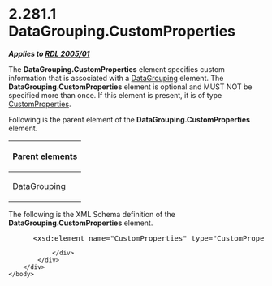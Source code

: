 <html dir="LTR" xmlns:mshelp="http://msdn.microsoft.com/mshelp" xmlns:ddue="http://ddue.schemas.microsoft.com/authoring/2003/5" xmlns:xlink="http://www.w3.org/1999/xlink" xmlns:tool="http://www.microsoft.com/tooltip">
    <head>
        <meta http-equiv="Content-Type" content="text/html; CHARSET=utf-8"></meta>
        <meta name="save" content="history"></meta>
        <title>2.281.1 DataGrouping.CustomProperties</title>
        <xml>
            <mshelp:toctitle title="2.281.1 DataGrouping.CustomProperties"></mshelp:toctitle>
            <mshelp:rltitle title="[MS-RDL]: DataGrouping.CustomProperties"></mshelp:rltitle>
            <mshelp:keyword index="A" term="2349904d-8f30-456c-a694-01ae95677678"></mshelp:keyword>
            <mshelp:attr name="DCSext.ContentType" value="open specification"></mshelp:attr>
            <mshelp:attr name="AssetID" value="2349904d-8f30-456c-a694-01ae95677678"></mshelp:attr>
            <mshelp:attr name="TopicType" value="kbRef"></mshelp:attr>
            <mshelp:attr name="DCSext.Title" value="[MS-RDL]: DataGrouping.CustomProperties" />
        </xml>
    </head>
    <body>
        <div id="header">
            <h1 class="heading">2.281.1 DataGrouping.CustomProperties</h1>
        </div>
        <div id="mainSection">
            <div id="mainBody">
                <div id="allHistory" class="saveHistory"></div>
                <div id="sectionSection0" class="section" name="collapseableSection">
                    

<p><b><i>Applies to </i></b><a href="3ebe2912-4958-4832-b391-cad1f5e13338.htm"><b><i>RDL 2005/01</i></b></a></p>

<p>The <b>DataGrouping.CustomProperties</b> element specifies
custom information that is associated with a <a href="824fc1fa-9258-4ee2-80a0-db64f7200b13.htm">DataGrouping</a> element. The <b>DataGrouping.CustomProperties</b>
element is optional and MUST NOT be specified more than once. If this element
is present, it is of type <a href="93994776-7d8e-4cf2-932f-9c085f3deaf8.htm">CustomProperties</a>.</p>

<p>Following is the parent element of the <b>DataGrouping.CustomProperties</b>
element.</p>

<table>
 <thead>
  <tr>
   <th>
   <p>Parent elements</p>
   </th>
  </tr>
 </thead>
 <tr>
  <td>
  <p>DataGrouping</p>
  </td>
 </tr>
</table>

<p>The following is the XML Schema definition of the <b>DataGrouping.CustomProperties</b>
element.</p>

<dl>
<dd>
<div><pre> &lt;xsd:element name=&quot;CustomProperties&quot; type=&quot;CustomPropertiesType&quot; minOccurs=&quot;0&quot; /&gt;
</pre></div>
</dd></dl>


                </div>
            </div>
        </div>
    </body>
</html>
